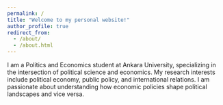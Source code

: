 ```yaml
---
permalink: /
title: "Welcome to my personal website!"
author_profile: true
redirect_from: 
  - /about/
  - /about.html
---
```


I am a Politics and Economics student at Ankara University, specializing in the intersection of political science and economics. My research interests include political economy, public policy, and international relations. I am passionate about understanding how economic policies shape political landscapes and vice versa.